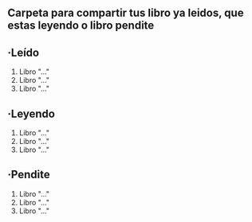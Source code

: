## Carpeta para compartir tus libro ya leidos, que estas leyendo o libro pendite
## ·Leído
1. Libro "..."
2. Libro "..."
3. Libro "..."

## ·Leyendo
1. Libro "..."
2. Libro "..."
3. Libro "..."

## ·Pendite
1. Libro "..."
2. Libro "..."
3. Libro "..."

